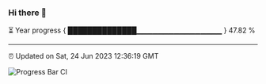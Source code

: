 ### Hi there 👋

⏳ Year progress { ██████████████▁▁▁▁▁▁▁▁▁▁▁▁▁▁▁▁ } 47.82 %

---

⏰ Updated on Sat, 24 Jun 2023 12:36:19 GMT

![Progress Bar CI](https://github.com/ZhaoGui/ZhaoGui/workflows/Progress%20Bar%20CI/badge.svg)
